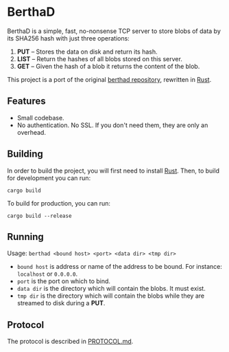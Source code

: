 # BerthaD
BerthaD is a simple, fast, no-nonsense TCP server to store blobs of data by its SHA256 hash with just three operations:

1. __PUT__ – Stores the data on disk and return its hash.
2.  __LIST__ – Return the hashes of all blobs stored on this server.
3.  __GET__ – Given the hash of a blob it returns the content of the blob.

This project is a port of the original [berthad repository](https://github.com/bertha/berthad), rewritten in 
[Rust](https://www.rust-lang.org).

## Features
* Small codebase.
* No authentication. No SSL. If you don't need them, they are only an overhead.

## Building
In order to build the project, you will first need to install [Rust](https://www.rust-lang.org). Then, to build for
development you can run:
```
cargo build
```

To build for production, you can run:
```
cargo build --release
```

## Running
Usage: `berthad <bound host> <port> <data dir> <tmp dir>`

* `bound host` is address or name of the address to be bound. For instance: `localhost` or `0.0.0.0`.
* `port` is the port on which to bind.
* `data dir` is the directory which will contain the blobs. It must exist.
* `tmp dir` is the directory which will contain the blobs while they are streamed to disk during a __PUT__.

## Protocol
The protocol is described in [PROTOCOL.md](https://github.com/KiOui/berthad/blob/master/PROTOCOL.md).
